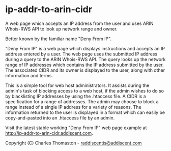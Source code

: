 ip-addr-to-arin-cidr
====================

A web page which accepts an IP address from the user and uses ARIN Whois-RWS API to look up network range and owner.

Better known by the familiar name "Deny From IP".

"Deny From IP" is a web page which displays instructions and accepts an IP address entered by a user.  The web page uses the submitted IP address during a query to the ARIN Whois-RWS API.  The query looks up the network range of IP addresses which contains the IP address submitted by the user.  The associated CIDR and its owner is displayed to the user, along with other information and terms.

This is a simple tool for web host administrators.  It assists during the admin's task of blocking access to a web host, if the admin wishes to do so by blacklisting IP addresses by using the .htaccess file.  A CIDR is a specification for a range of addresses.  The admin may choose to block a range instead of a single IP address for a variety of reasons.  The information returned to the user is displayed in a format which can easily be copy-and-pasted into an .htaccess file by an admin.

Visit the latest stable working "Deny From IP" web page example at http://ip-addr-to-arin-cidr.addiscent.com.

Copyright (C) Charles Thomaston - raddiscentis@addiscent.com
